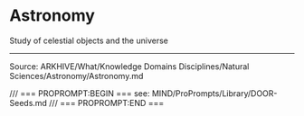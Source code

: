 # Astronomy

Study of celestial objects and the universe

---
Source: ARKHIVE/What/Knowledge Domains Disciplines/Natural Sciences/Astronomy/Astronomy.md

/// === PROPROMPT:BEGIN ===
see: MIND/ProPrompts/Library/DOOR-Seeds.md
/// === PROPROMPT:END ===
